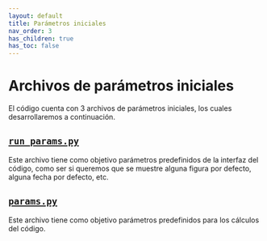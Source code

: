 ```yaml
---
layout: default
title: Parámetros iniciales
nav_order: 3
has_children: true
has_toc: false
---
```


# Archivos de parámetros iniciales
El código cuenta con 3 archivos de parámetros iniciales, los cuales desarrollaremos a continuación.

## [`run_params.py`](run_params)
Este archivo tiene como objetivo parámetros predefinidos de la interfaz del código, como ser si queremos que se muestre alguna figura por defecto, alguna fecha por defecto, etc.

## [`params.py`](params)
Este archivo tiene como objetivo parámetros predefinidos para los cálculos del código.
